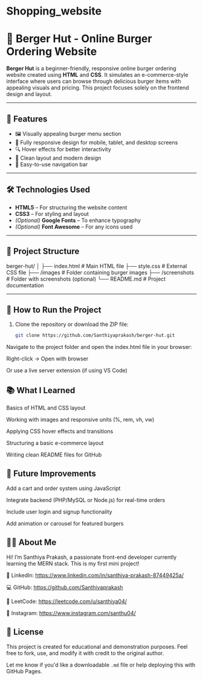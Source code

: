 # Shopping_website
# 🍔 Berger Hut - Online Burger Ordering Website

**Berger Hut** is a beginner-friendly, responsive online burger ordering website created using **HTML** and **CSS**. It simulates an e-commerce-style interface where users can browse through delicious burger items with appealing visuals and pricing. This project focuses solely on the frontend design and layout.

---

## 🌟 Features

- 🖼️ Visually appealing burger menu section  
- 📱 Fully responsive design for mobile, tablet, and desktop screens  
- 🔍 Hover effects for better interactivity  
- 🎨 Clean layout and modern design  
- 🧭 Easy-to-use navigation bar  

---


## 🛠️ Technologies Used

- **HTML5** – For structuring the website content  
- **CSS3** – For styling and layout  
- *(Optional)* **Google Fonts** – To enhance typography  
- *(Optional)* **Font Awesome** – For any icons used  

---

## 📁 Project Structure

berger-hut/
│
├── index.html # Main HTML file
├── style.css # External CSS file
├── /images # Folder containing burger images
├── /screenshots # Folder with screenshots (optional)
└── README.md # Project documentation

---

## 📌 How to Run the Project

1. Clone the repository or download the ZIP file:
   ```bash
   git clone https://github.com/Santhiyaprakash/berger-hut.git
Navigate to the project folder and open the index.html file in your browser:

Right-click → Open with browser

Or use a live server extension (if using VS Code)


## 📚 What I Learned
Basics of HTML and CSS layout

Working with images and responsive units (%, rem, vh, vw)

Applying CSS hover effects and transitions

Structuring a basic e-commerce layout

Writing clean README files for GitHub


## 🚀 Future Improvements
Add a cart and order system using JavaScript

Integrate backend (PHP/MySQL or Node.js) for real-time orders

Include user login and signup functionality

Add animation or carousel for featured burgers

## 🙋‍♀️ About Me
Hi! I’m Santhiya Prakash, a passionate front-end developer currently learning the MERN stack. This is my first mini project!

🔗 LinkedIn: https://www.linkedin.com/in/santhiya-prakash-87449425a/

💻 GitHub: https://github.com/Santhiyaprakash

🧠 LeetCode: https://leetcode.com/u/santhiya04/

📸 Instagram: https://www.instagram.com/santhu04/

## 📃 License
This project is created for educational and demonstration purposes.
Feel free to fork, use, and modify it with credit to the original author.


Let me know if you'd like a downloadable `.md` file or help deploying this with GitHub Pages.
